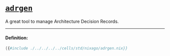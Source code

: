 # [`adrgen`][adrgen]

A great tool to manage Architecture Decision Records.

[adrgen]: https://github.com/asiermarques/adrgen

---

#### Definition:

```nix
{{#include ./../../../../cells/std/nixago/adrgen.nix}}
```
